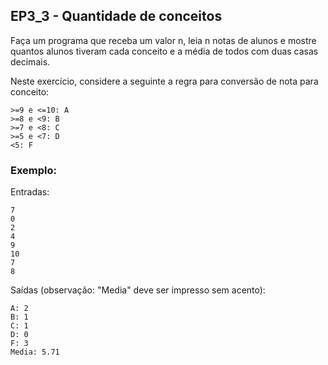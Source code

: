 ## EP3_3 - Quantidade de conceitos

Faça um programa que receba um valor n, leia n notas de alunos e mostre quantos alunos tiveram cada conceito e a média de todos com duas casas decimais.

Neste exercício, considere a seguinte a regra para conversão de nota para conceito:
```
>=9 e <=10: A
>=8 e <9: B
>=7 e <8: C
>=5 e <7: D
<5: F
```

### Exemplo:
Entradas:
```
7
0
2
4
9
10
7
8
```
Saídas (observação: "Media" deve ser impresso sem acento):
```
A: 2
B: 1
C: 1
D: 0
F: 3
Media: 5.71
```
